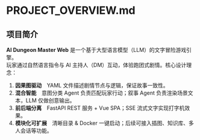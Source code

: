 # PROJECT_OVERVIEW.md
## 项目简介
**AI Dungeon Master Web** 是一个基于大型语言模型（LLM）的文字冒险游戏引擎。  
玩家通过自然语言指令与 AI 主持人（DM）互动，体验跑团式剧情。核心设计理念：
1. **因果图驱动** YAML 文件描述剧情节点与逻辑，保证故事一致性。  
2. **混合智能** 意图分类 Agent 负责匹配玩家行动；叙事 Agent 负责渲染场景文本，LLM 仅做创意输出。  
3. **前后端分离** FastAPI REST 服务 + Vue SPA；SSE 流式文字实现打字机效果。  
4. **模块化可扩展** 清晰目录 & Docker 一键启动；后续可接入插图、知识库、多人会话等功能。
